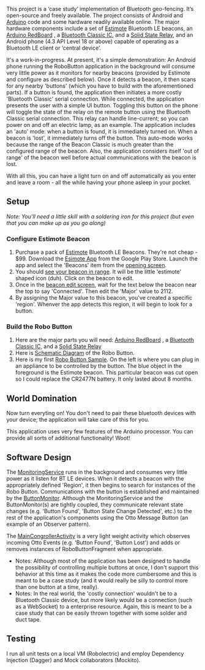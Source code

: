 This project is a ‘case study’ implementation of Bluetooth geo-fencing.  It’s open-source and freely available.  The project consists of Android and [Arduino](http://en.wikipedia.org/wiki/Arduino) code and some hardware readily available online.  The major hardware components include a set of [Estimote](http://estimote.com/) Bluetooth LE beacons, an [Arduino RedBoard](https://www.sparkfun.com/products/12757) , a [Bluetooth Classic IC](https://www.sparkfun.com/products/12576), and a [Solid State Relay](https://www.sparkfun.com/products/10684), and an Android phone (4.3 API Level 18 or above) capable of operating as a Bluetooth LE client or ‘central device’.

It's a work-in-progress.  At present, it's a simple demonstration:  An Android phone running the RoboButton application in the background will consume very little power as it monitors for nearby beacons (provided by Estimote and configure as described below).
Once it detects a beacon, it then scans for any nearby 'buttons' (which you have to build with the aforementioned parts).  If a button is found, the application then initiates a more costly 'Bluetooth Classic' serial connection.
While connected, the application presents the user with a simple UI button.  Toggling this button on the phone will toggle the state of the relay on the remote button using the Bluetooth Classic serial connection.  This relay can handle line-current; so you can power on and off an electric lamp, as an example.
The application includes an 'auto' mode:  when a button is found, it is immediately turned on.  When a beacon is 'lost', it immediately turns off the button.  This auto-mode works because the range of the Beacon Classic is much greater than the configured range of the beacon.  Also, the application considers itself 'out of range' of the beacon well before actual communications with the beacon is lost.

With all this, you can have a light turn on and off automatically as you enter and leave a room - all the while having your phone asleep in your pocket.



## Setup

*Note: You'll need a little skill with a soldering iron for this project (but even that you can make up as you go along)*

### Configure Estimote Beacon

1. Purchase a pack of [Estimote](http://estimote.com/) Bluetooth LE Beacons.  They're not cheap - $99.  Download the [Esimote App](https://play.google.com/store/apps/details?id=com.estimote.apps.main&hl=en) from the Google Play Store.  Launch the app and select the 'Beacons' item from the [opening screen](https://www.dropbox.com/s/mtvz47ml29p3w4r/estimoteApp.png?dl=0).
2. You should [see your beacon in range](https://www.dropbox.com/s/46fpdxg2a32u06v/beaconsInRange.png?dl=0).  It will be the little 'estimote' shaped icon (duh).  Click on the beacon to edit.
3. Once in the [beacon edit screen](https://www.dropbox.com/s/62pozfll7l6tqu6/editBeacon.png?dl=0), wait for the text below the beacon near the top to say 'Connected'.  Then edit the 'Major' value to 2112.
4. By assigning the Major value to this beacon, you've created a specific 'region'.  Whenver the app detects this region, it will begin to look for a button.

### Build the Robo Button

1. Here are the major parts you will need: [Arduino RedBoard](https://www.sparkfun.com/products/12757) , a [Bluetooth Classic IC](https://www.sparkfun.com/products/12576), and a [Solid State Relay](https://www.sparkfun.com/products/10684)
2. Here is [Schematic Diagram](https://www.dropbox.com/s/neuye80ut738g90/ArduinoButtonSchematic.pdf?dl=0) of the Robo Button.
3. Here is my first [Robo Button Sample](https://www.dropbox.com/s/x6ocmxzobb7seo9/arduinoButtonSample.png?dl=0).  On the left is where you can plug in an appliance to be controlled by the button.  The blue object in the foreground is the Estimote beacon.  This particular beacon was cut open so I could replace the CR2477N battery.  It only lasted about 8 months.

## World Domination 

Now turn everyting on!  You don't need to pair these bluetooth devices with your device; the application will take care of this for you.

This application uses very few features of the Arduino processor.  You can provide all sorts of additional functionality! Woot!

## Software Design

The [MonitoringService](https://www.dropbox.com/s/zxebb5h9q106mxy/MonitoringServiceDiagram.pdf?dl=0) runs in the background and consumes very little power as it listen for BT LE devices.  When it detects a beacon with the appropriately defined 'Region', it then begins to search for instances of the Robo Button.  Communications with the button is established and maintained by the [ButtonMonitor](https://www.dropbox.com/s/qsy04dk06i8w4ks/ButtonMonitorDiagram.pdf?dl=0).  Although the MonitoringService and the ButtonMonitor(s) are tightly coupled, they communicate relevant state changes (e.g. 'Button Found', 'Button State Change Detected', etc.) to the rest of the application's components using the Otto Message Button (an example of an Observer pattern).

The [MainCongrollerActivity](https://www.dropbox.com/s/hdtjsllnd1n0mym/MainControllerActivityDiagram.pdf?dl=0) is a very light weight activity which observes incoming Otto Events (e.g. 'Button Found', 'Button Lost') and adds or removes instances of RoboButtonFragment when appropriate.

* Notes:  Although most of the application has been designed to handle the possibility of controlling multiple buttons at once, I don't support this behavior at this time as it makes the code more cumbersome and this is meant to be a case study (and it would really be silly to control more than one button at a time, really).
* Notes:  In the real world, the 'costly connection' wouldn't be to a Bluetooth Classic device, but more likely would be a connection (such as a WebSocket) to a enterprise resource.  Again, this is meant to be a case study that can be easily thrown together with some solder and duct tape.

## Testing

I run all unit tests on a local VM (Robolectric) and employ Dependency Injection (Dagger) and Mock collaborators (Mockito).

